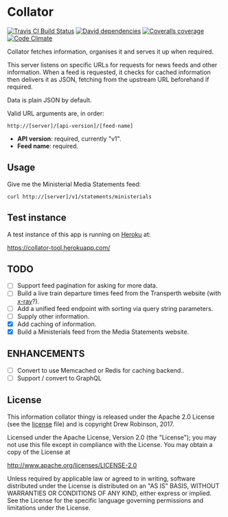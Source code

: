 # Collator

[![Travis CI Build Status](https://img.shields.io/travis/ocean/collator/master.svg?style=flat-square)](https://travis-ci.org/ocean/collator) [![David dependencies](https://img.shields.io/david/ocean/collator.svg?style=flat-square)](https://david-dm.org/ocean/collator) [![Coveralls coverage](https://img.shields.io/coveralls/ocean/collator/master.svg?style=flat-square)](https://coveralls.io/github/ocean/collator) [![Code Climate](https://codeclimate.com/github/ocean/collator/badges/gpa.svg)](https://codeclimate.com/github/ocean/collator)

Collator fetches information, organises it and serves it up when required.

This server listens on specific URLs for requests for news feeds and other information. When a feed is requested, it checks for cached information then delivers it as JSON, fetching from the upstream URL beforehand if required.

Data is plain JSON by default.

Valid URL arguments are, in order:

	http://[server]/[api-version]/[feed-name]

* **API version**: required, currently "v1".
* **Feed name**: required.

## Usage

Give me the Ministerial Media Statements feed:

	curl http://[server]/v1/statements/ministerials

## Test instance

A test instance of this app is running on [Heroku](https://heroku.com) at:

  https://collator-tool.herokuapp.com/

## TODO

- [ ] Support feed pagination for asking for more data.
- [ ] Build a live train departure times feed from the Transperth website (with [x-ray](https://www.npmjs.com/package/x-ray)?).
- [ ] Add a unified feed endpoint with sorting via query string parameters.
- [ ] Supply other information.
- [x] Add caching of information.
- [x] Build a Ministerials feed from the Media Statements website.

## ENHANCEMENTS

- [ ] Convert to use Memcached or Redis for caching backend..
- [ ] Support / convert to GraphQL

## License

This information collator thingy is released under the Apache 2.0 License (see the [license](https://github.com/ocean/collator/blob/master/LICENSE) file) and is copyright Drew Robinson, 2017.

Licensed under the Apache License, Version 2.0 (the "License"); you may not use this file except in compliance with the License. You may obtain a copy of the License at

http://www.apache.org/licenses/LICENSE-2.0

Unless required by applicable law or agreed to in writing, software distributed under the License is distributed on an "AS IS" BASIS, WITHOUT WARRANTIES OR CONDITIONS OF ANY KIND, either express or implied. See the License for the specific language governing permissions and limitations under the License.
